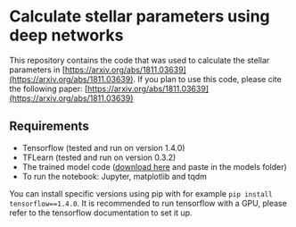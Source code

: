 # Calculate stellar parameters using deep networks

This repository contains the code that was used to calculate the stellar parameters in [https://arxiv.org/abs/1811.03639](https://arxiv.org/abs/1811.03639).
If you plan to use this code, please cite the following paper: [https://arxiv.org/abs/1811.03639](https://arxiv.org/abs/1811.03639)

## Requirements

- Tensorflow (tested and run on version 1.4.0)
- TFLearn (tested and run on version 0.3.2)
- The trained model code ([download here](https://fys.kuleuven.be/ster/research-projects/spaceinn/spaceinn) and paste in the models folder)
- To run the notebook: Jupyter, matplotlib and tqdm

You can install specific versions using pip with for example `pip install tensorflow==1.4.0`. It is recommended to run tensorflow with a GPU, please refer to the tensorflow documentation to set it up.
